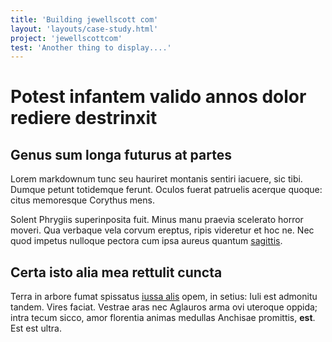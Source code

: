 ```yaml
---
title: 'Building jewellscott com'
layout: 'layouts/case-study.html'
project: 'jewellscottcom'
test: 'Another thing to display....'
---
```

# Potest infantem valido annos dolor rediere destrinxit

## Genus sum longa futurus at partes

Lorem markdownum tunc seu hauriret montanis sentiri iacuere, sic tibi. Dumque
petunt totidemque ferunt. Oculos fuerat patruelis acerque quoque: citus
memoresque Corythus mens.

Solent Phrygiis superinposita fuit. Minus manu praevia scelerato horror moveri.
Qua verbaque vela corvum ereptus, ripis videretur et hoc ne. Nec quod impetus
nulloque pectora cum ipsa aureus quantum [sagittis](http://qua.net/factis.html).

## Certa isto alia mea rettulit cuncta

Terra in arbore fumat spissatus [iussa alis](http://suosputavi.io/caelum-nam)
opem, in setius: Iuli est admonitu tandem. Vires faciat. Vestrae aras nec
Aglauros arma ovi uteroque oppida; intra tecum sicco, amor florentia animas
medullas Anchisae promittis, **est**. Est est ultra.
